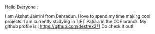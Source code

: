 Hello Everyone :

I am Akshat Jaimini from Dehradun. I love to spend my time making cool projects. I am currently studying in TIET Patiala in the COE branch.
My github profile is : https://github.com/destrex271
Do check it out!